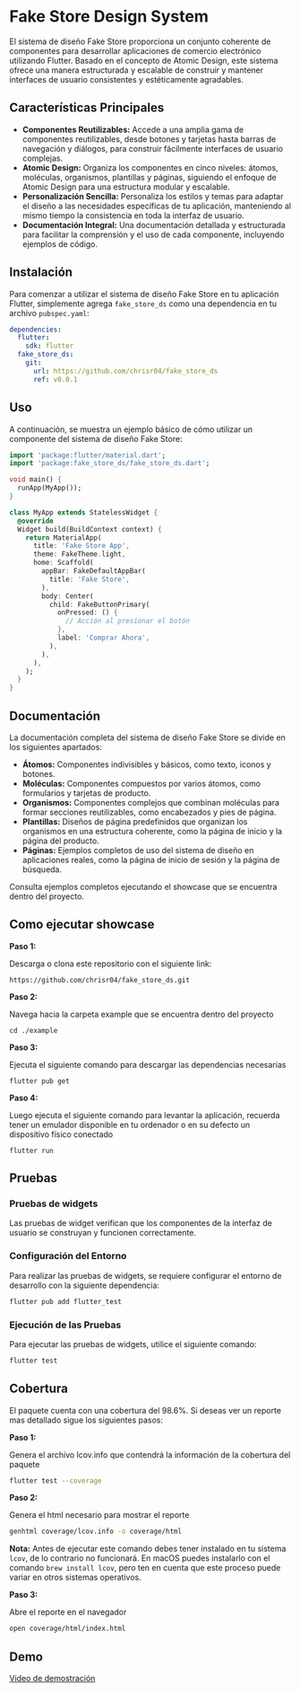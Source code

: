# Fake Store Design System

El sistema de diseño Fake Store proporciona un conjunto coherente de componentes para desarrollar aplicaciones de comercio electrónico utilizando Flutter. Basado en el concepto de Atomic Design, este sistema ofrece una manera estructurada y escalable de construir y mantener interfaces de usuario consistentes y estéticamente agradables.

## Características Principales
- **Componentes Reutilizables:** Accede a una amplia gama de componentes reutilizables, desde botones y tarjetas hasta barras de navegación y diálogos, para construir fácilmente interfaces de usuario complejas.
- **Atomic Design:** Organiza los componentes en cinco niveles: átomos, moléculas, organismos, plantillas y páginas, siguiendo el enfoque de Atomic Design para una estructura modular y escalable.
- **Personalización Sencilla:** Personaliza los estilos y temas para adaptar el diseño a las necesidades específicas de tu aplicación, manteniendo al mismo tiempo la consistencia en toda la interfaz de usuario.
- **Documentación Integral:** Una documentación detallada y estructurada para facilitar la comprensión y el uso de cada componente, incluyendo ejemplos de código.

## Instalación
Para comenzar a utilizar el sistema de diseño Fake Store en tu aplicación Flutter, simplemente agrega `fake_store_ds` como una dependencia en tu archivo `pubspec.yaml`:

```yaml
dependencies:
  flutter:
    sdk: flutter
  fake_store_ds:
    git:
      url: https://github.com/chrisr04/fake_store_ds
      ref: v0.0.1
```

## Uso
A continuación, se muestra un ejemplo básico de cómo utilizar un componente del sistema de diseño Fake Store:

```dart
import 'package:flutter/material.dart';
import 'package:fake_store_ds/fake_store_ds.dart';

void main() {
  runApp(MyApp());
}

class MyApp extends StatelessWidget {
  @override
  Widget build(BuildContext context) {
    return MaterialApp(
      title: 'Fake Store App',
      theme: FakeTheme.light,
      home: Scaffold(
        appBar: FakeDefaultAppBar(
          title: 'Fake Store',
        ),
        body: Center(
          child: FakeButtonPrimary(
            onPressed: () {
              // Acción al presionar el botón
            },
            label: 'Comprar Ahora',
          ),
        ),
      ),
    );
  }
}
```
## Documentación
La documentación completa del sistema de diseño Fake Store se divide en los siguientes apartados:

- **Átomos:** Componentes indivisibles y básicos, como texto, iconos y botones.
- **Moléculas:** Componentes compuestos por varios átomos, como formularios y tarjetas de producto.
- **Organismos:** Componentes complejos que combinan moléculas para formar secciones reutilizables, como encabezados y pies de página.
- **Plantillas:** Diseños de página predefinidos que organizan los organismos en una estructura coherente, como la página de inicio y la página del producto.
- **Páginas:** Ejemplos completos de uso del sistema de diseño en aplicaciones reales, como la página de inicio de sesión y la página de búsqueda.

Consulta ejemplos completos ejecutando el showcase que se encuentra dentro del proyecto.

## Como ejecutar showcase

**Paso 1:**

Descarga o clona este repositorio con el siguiente link:

```
https://github.com/chrisr04/fake_store_ds.git
```

**Paso 2:**

Navega hacia la carpeta example que se encuentra dentro del proyecto

```
cd ./example
```

**Paso 3:**

Ejecuta el siguiente comando para descargar las dependencias necesarias

```
flutter pub get 
```

**Paso 4:**

Luego ejecuta el siguiente comando para levantar la aplicación, recuerda tener un emulador disponible en tu ordenador o en su defecto un dispositivo físico conectado

```
flutter run
```

## Pruebas

### Pruebas de widgets

Las pruebas de widget verifican que los componentes de la interfaz de usuario se construyan y funcionen correctamente.

### Configuración del Entorno

Para realizar las pruebas de widgets, se requiere configurar el entorno de desarrollo con la siguiente dependencia:

```bash
flutter pub add flutter_test
```

### Ejecución de las Pruebas 

Para ejecutar las pruebas de widgets, utilice el siguiente comando:

```bash
flutter test
```

## Cobertura

El paquete cuenta con una cobertura del 98.6%. Si deseas ver un reporte mas detallado sigue los siguientes pasos:

**Paso 1:**

Genera el archivo lcov.info que contendrá la información de la cobertura del paquete

```bash
flutter test --coverage
```

**Paso 2:**

Genera el html necesario para mostrar el reporte

```bash
genhtml coverage/lcov.info -o coverage/html
```

**Nota:** Antes de ejecutar este comando debes tener instalado en tu sistema `lcov`, de lo contrario no funcionará. En macOS puedes instalarlo con el comando `brew install lcov`, pero ten en cuenta que este proceso puede variar en otros sistemas operativos.

**Paso 3:**

Abre el reporte en el navegador

```bash
open coverage/html/index.html
```


## Demo

[Video de demostración](https://drive.google.com/file/d/1Z4O390tdldahesnj3wElfevTQzjn00jR/view?usp=sharing)